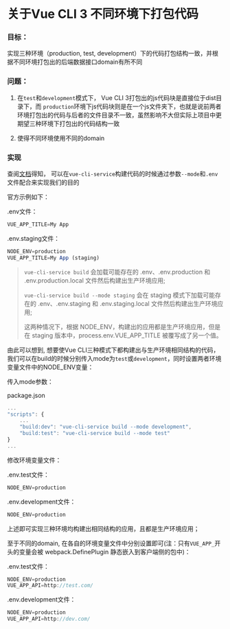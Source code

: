 # 关于Vue CLI 3 不同环境下打包代码

### 目标：
实现三种环境（production, test, development）下的代码打包结构一致，并根据不同环境打包出的后端数据接口domain有所不同

### 问题：
1. 在`test`和`development`模式下， Vue CLI 3打包出的js代码块是直接位于dist目录下，而 `production`环境下js代码块则是在一个js文件夹下，也就是说前两者环境打包出的代码与后者的文件目录不一致，虽然影响不大但实际上项目中更期望三种环境下打包出的代码结构一致

2. 使得不同环境使用不同的domain

### 实现
查阅[文档](https://cli.vuejs.org/zh/guide/mode-and-env.html)得知， 可以在`vue-cli-service`构建代码的时候通过参数`--mode`和`.env`文件配合来实现我们的目的

官方示例如下：

.env文件：
```js
VUE_APP_TITLE=My App
```
.env.staging文件：
```js
NODE_ENV=production
VUE_APP_TITLE=My App (staging)
```

>`vue-cli-service build` 会加载可能存在的 .env、.env.production 和 .env.production.local 文件然后构建出生产环境应用;  
>
>`vue-cli-service build --mode staging` 会在 staging 模式下加载可能存在的 .env、.env.staging 和 .env.staging.local 文件然后构建出生产环境应用;  
>
>这两种情况下，根据 NODE_ENV，构建出的应用都是生产环境应用，但是在 staging 版本中，process.env.VUE_APP_TITLE 被覆写成了另一个值。

由此可以想到, 想要使Vue CLI三种模式下都构建出与生产环境相同结构的代码，我们可以在build的时候分别传入mode为`test`或`development`，同时设置两者环境变量文件中的NODE_ENV变量：

传入mode参数：

package.json
```js
...
"scripts": {
    ...
    "build:dev": "vue-cli-service build --mode development",
    "build:test": "vue-cli-service build --mode test"
}
...
```
修改环境变量文件：

.env.test文件：
```js
NODE_ENV=production
```
.env.development文件：
```js
NODE_ENV=production
```
上述即可实现三种环境均构建出相同结构的应用，且都是生产环境应用；

至于不同的domain, 在各自的环境变量文件中分别设置即可(注：只有`VUE_APP_`开头的变量会被 webpack.DefinePlugin 静态嵌入到客户端侧的包中)：

.env.test文件：
```js
NODE_ENV=production
VUE_APP_API=http://test.com/
```
.env.development文件：
```js
NODE_ENV=production
VUE_APP_API=http://dev.com/
```
